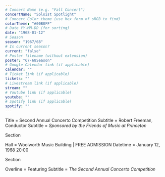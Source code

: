 ```yaml
---
# Concert Name (e.g. "Fall Concert")
concertName: "Soloist Spotlight"
# Concert Color theme (use hex form of sRGB to find)
colorTheme: "#00B0FF"
# Date YY-MM-DD (for sorting)
date: "1968-01-12"
# Season
season: "1967/68"
# Is current season?
current: "false"
# Poster filename (without extension)
poster: "67-68Season"
# Google Calendar link (if applicable)
calendar: ""
# Ticket link (if applicable)
tickets: ""
# Livestream link (if applicable)
stream: ""
# Youtube link (if applicable)
youtube: ""
# Spotify link (if applicable)
spotify: ""
---
```

Title = Second Annual Concerto Competition
Subtitle = Robert Freeman, Conductor
Subtitle = *Sponsored by the Friends of Music at Princeton*

Section

Hall = Woolworth Music Building | FREE ADMISSION
Datetime = January 12, 1968 20:00

Section

Overline = Featuring
Subtitle = *The Second Annual Concerto Competition*
